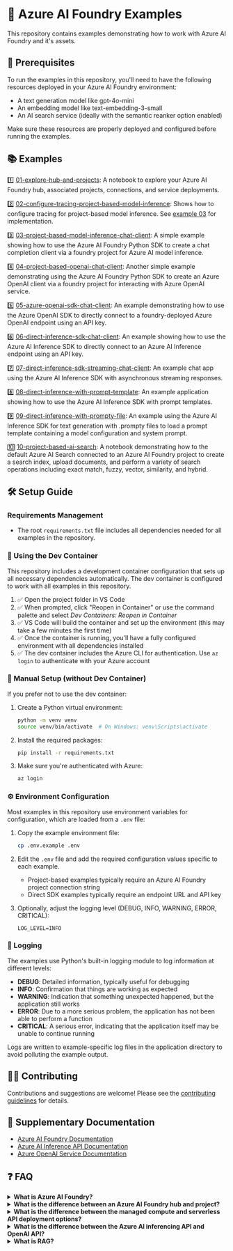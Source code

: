 # 🤖 Azure AI Foundry Examples

This repository contains examples demonstrating how to work with Azure AI Foundry and it's assets.

## 🔧 Prerequisites

To run the examples in this repository, you'll need to have the following resources deployed in your Azure AI Foundry environment:

- A text generation model like gpt-4o-mini
- An embedding model like text-embedding-3-small
- An AI search service (ideally with the semantic reanker option enabled)

Make sure these resources are properly deployed and configured before running the examples.

## 📚 Examples

1️⃣ [01-explore-hub-and-projects](./01-explore-hub-and-projects/explore-hub-and-projects.ipynb): A notebook to explore your Azure AI Foundry hub, associated projects, connections, and service deployments.

2️⃣ [02-configure-tracing-project-based-model-inference](./02-configure-tracing-project-based-model-inference/README.md): Shows how to configure tracing for project-based model inference. See [example 03](./03-project-based-model-inference-chat-client/README.md) for implementation.

3️⃣ [03-project-based-model-inference-chat-client](./03-project-based-model-inference-chat-client/README.md): A simple example showing how to use the Azure AI Foundry Python SDK to create a chat completion client via a foundry project for Azure AI model inference.

4️⃣ [04-project-based-openai-chat-client](./04-project-based-openai-chat-client/README.md): Another simple example demonstrating using the Azure AI Foundry Python SDK to create an Azure OpenAI client via a foundry project for interacting with Azure OpenAI service.

5️⃣ [05-azure-openai-sdk-chat-client](./05-azure-openai-sdk-chat-client/README.md): An example demonstrating how to use the Azure OpenAI SDK to directly connect to a foundry-deployed Azure OpenAI endpoint using an API key.

6️⃣ [06-direct-inference-sdk-chat-client](./06-direct-inference-sdk-chat-client/README.md): An example showing how to use the Azure AI Inference SDK to directly connect to an Azure AI Inference endpoint using an API key.

7️⃣ [07-direct-inference-sdk-streaming-chat-client](./07-direct-inference-sdk-streaming-chat-client/README.md): An example chat app using the Azure AI Inference SDK with asynchronous streaming responses.

8️⃣ [08-direct-inference-with-prompt-template](./08-direct-inference-with-prompt-template/README.md): An example application showing how to use the Azure AI Inference SDK with prompt templates.

9️⃣ [09-direct-inference-with-prompty-file](./09-direct-inference-with-prompty-file/README.md): An example using the Azure AI Inference SDK for text generation with .prompty files to load a prompt template containing a model configuration and system prompt.

🔟 [10-project-based-ai-search](./10-project-based-ai-search/README.md): A notebook demonstrating how to the default Azure AI Search connected to an Azure AI Foundry project to create a search index, upload documents, and perform a variety of search operations including exact match, fuzzy, vector, similarity, and hybrid.

## 🛠️ Setup Guide

### Requirements Management

- The root `requirements.txt` file includes all dependencies needed for all examples in the repository.

### 🐳 Using the Dev Container

This repository includes a development container configuration that sets up all necessary dependencies automatically. The dev container is configured to work with all examples in this repository.

1. ✅ Open the project folder in VS Code
2. ✅ When prompted, click "Reopen in Container" or use the command palette and select *Dev Containers: Reopen in Container*
3. ✅ VS Code will build the container and set up the environment (this may take a few minutes the first time)
4. ✅ Once the container is running, you'll have a fully configured environment with all dependencies installed
5. ✅ The dev container includes the Azure CLI for authentication. Use `az login` to authenticate with your Azure account

### 🔧 Manual Setup (without Dev Container)

If you prefer not to use the dev container:

1. Create a Python virtual environment:
   ```bash
   python -m venv venv
   source venv/bin/activate  # On Windows: venv\Scripts\activate
   ```

2. Install the required packages:
   ```bash
   pip install -r requirements.txt
   ```

3. Make sure you're authenticated with Azure:
   ```bash
   az login
   ```

### ⚙️ Environment Configuration

Most examples in this repository use environment variables for configuration, which are loaded from a `.env` file:

1. Copy the example environment file:
   ```bash
   cp .env.example .env
   ```

2. Edit the `.env` file and add the required configuration values specific to each example.
   - Project-based examples typically require an Azure AI Foundry project connection string
   - Direct SDK examples typically require an endpoint URL and API key

3. Optionally, adjust the logging level (DEBUG, INFO, WARNING, ERROR, CRITICAL):
   ```
   LOG_LEVEL=INFO
   ```

### 📝 Logging

The examples use Python's built-in logging module to log information at different levels:

- **DEBUG**: Detailed information, typically useful for debugging
- **INFO**: Confirmation that things are working as expected
- **WARNING**: Indication that something unexpected happened, but the application still works
- **ERROR**: Due to a more serious problem, the application has not been able to perform a function
- **CRITICAL**: A serious error, indicating that the application itself may be unable to continue running

Logs are written to example-specific log files in the application directory to avoid polluting the example output.

## 👨‍💻 Contributing

Contributions and suggestions are welcome! Please see the [contributing guidelines](CONTRIBUTING.md) for details.

## 📖 Supplementary Documentation

- [Azure AI Foundry Documentation](https://learn.microsoft.com/azure/ai-foundry)
- [Azure AI Inference API Documentation](https://learn.microsoft.com/en-us/azure/machine-learning/reference-model-inference-api?view=azureml-api-2&tabs=python)
- [Azure OpenAI Service Documentation](https://learn.microsoft.com/en-us/azure/ai-services/openai/)

## ❓ FAQ

<details>
<summary><strong>What is Azure AI Foundry?</strong></summary>
A successor to Azure AI Studio, it's a home for AI capabilities including a collection of tools and services to fully create, manage, and use AI models at scale for data scientists and AI engineers.
</details>

<details>
<summary><strong>What is the difference between an Azure AI Foundry hub and project?</strong></summary>
A hub is a parent workspace that provides shared resources including storage, key vault, and compute for multiple child projects. Projects are lighter weight workspaces for managing AI components that inherit and use the hub's resources. Think of hubs as infrastructure and resource providers and projects as workspaces for specific AI development efforts.
</details>

<details>
<summary><strong>What is the difference between the managed compute and serverless API deployment options?</strong></summary>

Deployment options differ primarily in pricing structure and infrastructure approach.

**Serverless deployment**:
- Pay-as-you-go model based on token usage (input, output, and reasoning tokens)
- Runs on shared GPU cluster pools specific to each model
- Can utilize global pools, or region-specific pools (like East US or Sweden Central)

**Managed compute**:
- Hourly billing model regardless of usage
- Runs on dedicated virtual machines with the model and API pre-deployed
- Microsoft handles all infrastructure management and deployment
</details>

<details>
<summary><strong>What is the difference between the Azure AI inferencing API and OpenAI API?</strong></summary>

The Azure AI inferencing API (package `azure.ai.inference`) serves as an abstraction layer that allows applications to interact with various models using a standardized interface. It translates requests to the specific format required by each underlying model.

While `azure.ai.inference` provides a model-agnostic abstraction layer, the openai package with the AzureOpenAI client (i.e., `from openai import AzureOpenAI`) is specifically designed for interacting with OpenAI models deployed on Azure. 

In summary, the key benefit of `azure.ai.inference` is the ability to switch between supported models, for example between an OpenAI and Meta model, without modifying your application code, avoiding code lock-in.

Verify model compatibility via the [inference API documentation](https://learn.microsoft.com/en-us/azure/machine-learning/reference-model-inference-api?view=azureml-api-2&tabs=python).
</details>

<details>
<summary><strong>What is RAG?</strong></summary>
Retrieval-Augmented Generation (RAG) is a technique where the LLM (Large Language Model) uses relevant retrieved text chunks from your data to craft a final answer.
This helps ground the model's response in real data, reducing hallucinations.
</details>
